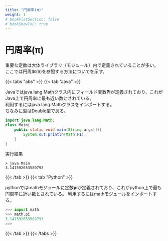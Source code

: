 ```yaml
---
title: "円周率(π)"
weight: 1
# bookFlatSection: false
# bookShowToC: true
---
```


# 円周率(π)

重要な定数は大体ライブラリ（モジュール）内で定義されていることが多い。
ここでは円周率(π)を参照する方法についてを示す。

{{< tabs "abs" >}}
{{< tab "Java" >}}

Javaではjava.lang.Mathクラス内にフィールド変数**PI**が定義されており、これがJava上で円周率に最も近い数とされている。  
利用するにはjava.lang.Mathクラスをインポートする。  
ちなみに型はDouble型である。  

```java
import java.lang.Math;
class Main{
    public static void main(String args[]){
        System.out.println(Math.PI);
    }
}
```

実行結果

```
> java Main   
3.141592653589793   
```

{{< /tab >}}
{{< tab "Python" >}}

pythonではmathモジュールに定数**pi**が定義されており、これがpython上で最も円周率に近い数とされている。
利用するにはmathモジュールをインポートする。

```python
>>> import math
>>> math.pi
3.141592653589793
>>>
```

{{< /tab >}}
{{< /tabs >}}

